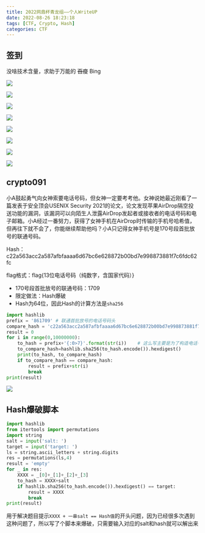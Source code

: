 ```yaml
---
title: 2022网鼎杯青龙组——个人WriteUP
date: 2022-08-26 18:23:18
tags: [CTF, Crypto, Hash]
categories: CTF
---
```


## **签到**

没啥技术含量，求助于万能的 ~~百度~~ Bing

![](https://cdn.bili33.top/gh/Vikutorika/assets@master/img/CTF-20220826-wangdingcup-qinglong/msedge-20220826-115011.png)

![](https://cdn.bili33.top/gh/Vikutorika/assets@master/img/CTF-20220826-wangdingcup-qinglong/msedge-20220826-115015.png)

![](https://cdn.bili33.top/gh/Vikutorika/assets@master/img/CTF-20220826-wangdingcup-qinglong/msedge-20220826-115020.png)

![](https://cdn.bili33.top/gh/Vikutorika/assets@master/img/CTF-20220826-wangdingcup-qinglong/msedge-20220826-115024.png)

![](https://cdn.bili33.top/gh/Vikutorika/assets@master/img/CTF-20220826-wangdingcup-qinglong/msedge-20220826-115028.png)

![](https://cdn.bili33.top/gh/Vikutorika/assets@master/img/CTF-20220826-wangdingcup-qinglong/msedge-20220826-115033.png)

![](https://cdn.bili33.top/gh/Vikutorika/assets@master/img/CTF-20220826-wangdingcup-qinglong/msedge-20220826-115036.png)

![](https://cdn.bili33.top/gh/Vikutorika/assets@master/img/CTF-20220826-wangdingcup-qinglong/msedge-20220826-115042.png)

## **crypto091**

小A鼓起勇气向女神索要电话号码，但女神一定要考考他。女神说她最近刚看了一篇发表于安全顶会USENIX Security 2021的论文，论文发现苹果AirDrop隔空投送功能的漏洞，该漏洞可以向陌生人泄露AirDrop发起者或接收者的电话号码和电子邮箱。小A经过一番努力，获得了女神手机在AirDrop时传输的手机号哈希值，但再往下就不会了，你能继续帮助他吗？小A只记得女神手机号是170号段首批放号的联通号码。

Hash：c22a563acc2a587afbfaaaa6d67bc6e628872b00bd7e998873881f7c6fdc62fc

flag格式：flag{13位电话号码（纯数字，含国家代码）}

- 170号段首批放号的联通号码：1709
- 限定做法：Hash爆破
- Hash为64位，因此Hash的计算方法是`sha256`

```python
import hashlib
prefix = '861709' # 联通首批放号的电话号码头
compare_hash = 'c22a563acc2a587afbfaaaa6d67bc6e628872b00bd7e998873881f7c6fdc62fc'
result = 0
for i in range(0,10000000):
    to_hash = prefix+'{:0>7}'.format(str(i))	# 这么写主要是为了构造电话号码的格式
    to_compare_hash=hashlib.sha256(to_hash.encode()).hexdigest()
    print(to_hash, to_compare_hash)
    if to_compare_hash == compare_hash:
        result = prefix+str(i)
        break
print(result)
```

![](https://cdn.bili33.top/gh/Vikutorika/assets@master/img/CTF-20220826-wangdingcup-qinglong/WindowsTerminal-20220826-115133.png)

## Hash爆破脚本

```python
import hashlib
from itertools import permutations
import string
salt = input('salt: ')
target = input('target: ')
ls = string.ascii_letters + string.digits
res = permutations(ls,4)
result = 'empty'
for _ in res:
    XXXX = _[0]+_[1]+_[2]+_[3]
    to_hash = XXXX+salt
    if hashlib.sha256(to_hash.encode()).hexdigest() == target: 
        result = XXXX
        break
print(result)
```

用于解决题目提示`XXXX + 一串salt == Hash值`的开头问题，因为已经很多次遇到这种问题了，所以写了个脚本来爆破，只需要输入对应的salt和hash就可以解出来
